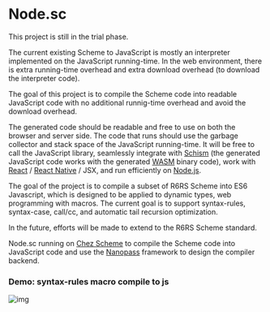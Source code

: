 # Node.sc
This project is still in the trial phase.

The current existing Scheme to JavaScript is mostly an interpreter implemented on the JavaScript running-time. In the web environment, there is extra running-time overhead and extra download overhead (to download the interpreter code).

The goal of this project is to compile the Scheme code into readable JavaScript code with no additional runnig-time overhead and avoid the download overhead.

The generated code should be readable and free to use on both the browser and server side. The code that runs should use the garbage collector and stack space of the JavaScript running-time. It will be free to call the JavaScript library, seamlessly integrate with [Schism](https://github.com/google/schism) (the generated JavaScript code works with the generated [WASM](https://webassembly.org) binary code), work with [React](https://reactjs.org) / [React Native](https://facebook.github.io/react-native/) / JSX, and run efficiently on [Node.js](https://nodejs.org/).

The goal of the project is to compile a subset of R6RS Scheme into ES6 Javascript, which is designed to be applied to dynamic types, web programming with macros. The current goal is to support syntax-rules, syntax-case, call/cc, and automatic tail recursion optimization.

In the future, efforts will be made to extend to the R6RS Scheme standard.

Node.sc running on [Chez Scheme](https://www.scheme.com) to compile the Scheme code into JavaScript code and use the [Nanopass](http://nanopass.org) framework to design the compiler backend.


### Demo: syntax-rules macro compile to js

![img](https://github.com/guenchi/NodeScheme/blob/master/macro.png)
